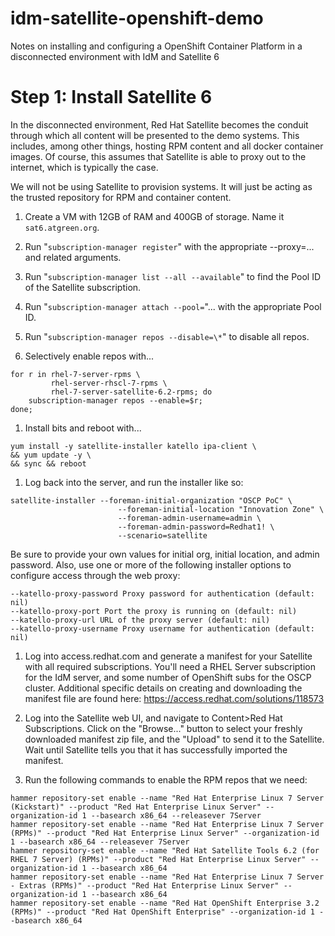 # idm-satellite-openshift-demo
Notes on installing and configuring a OpenShift Container Platform in a disconnected environment with IdM and Satellite 6

# Step 1: Install Satellite 6

In the disconnected environment, Red Hat Satellite becomes the conduit
through which all content will be presented to the demo systems.  This
includes, among other things, hosting RPM content and all docker
container images.  Of course, this assumes that Satellite is able to
proxy out to the internet, which is typically the case.

We will not be using Satellite to provision systems.  It will just be
acting as the trusted repository for RPM and container content.

1. Create a VM with 12GB of RAM and 400GB of storage.  Name it
   `sat6.atgreen.org`.

1. Run "`subscription-manager register`" with the appropriate
   --proxy=... and related arguments.

1. Run "`subscription-manager list --all --available`" to find the Pool ID of the Satellite subscription. 

1. Run "`subscription-manager attach --pool=`"... with the appropriate Pool ID.

1. Run "`subscription-manager repos --disable=\*`" to disable all repos.

1. Selectively enable repos with...
<pre><code>for r in rhel-7-server-rpms \
         rhel-server-rhscl-7-rpms \
         rhel-7-server-satellite-6.2-rpms; do
    subscription-manager repos --enable=$r;
done;</code></pre>
  
1. Install bits and reboot with...
<pre><code>yum install -y satellite-installer katello ipa-client \
&& yum update -y \
&& sync && reboot</code></pre>
  
1. Log back into the server, and run the installer like so:
<pre><code>satellite-installer --foreman-initial-organization "OSCP PoC" \
                        --foreman-initial-location "Innovation Zone" \
                        --foreman-admin-username=admin \
                        --foreman-admin-password=Redhat1! \
                        --scenario=satellite</code></pre>
   Be sure to provide your own values for initial org, initial
   location, and admin password.  Also, use one or more of the
   following installer options to configure access through the web
   proxy:
<pre><code>--katello-proxy-password Proxy password for authentication (default: nil)
--katello-proxy-port Port the proxy is running on (default: nil)
--katello-proxy-url URL of the proxy server (default: nil)
--katello-proxy-username Proxy username for authentication (default: nil)</code></pre>
  
1. Log into access.redhat.com and generate a manifest for your
   Satellite with all required subscriptions.  You'll need a RHEL
   Server subscription for the IdM server, and some number of
   OpenShift subs for the OSCP cluster.  Additional specific details
   on creating and downloading the manifest file are found here:
   https://access.redhat.com/solutions/118573

1. Log into the Satellite web UI, and navigate to Content>Red Hat
   Subscriptions.  Click on the "Browse..." button to select your
   freshly downloaded manifest zip file, and the "Upload" to send it
   to the Satellite.  Wait until Satellite tells you that it has
   successfully imported the manifest.

1. Run the following commands to enable the RPM repos that we need:
<pre><code>hammer repository-set enable --name "Red Hat Enterprise Linux 7 Server (Kickstart)" --product "Red Hat Enterprise Linux Server" --organization-id 1 --basearch x86_64 --releasever 7Server
hammer repository-set enable --name "Red Hat Enterprise Linux 7 Server (RPMs)" --product "Red Hat Enterprise Linux Server" --organization-id 1 --basearch x86_64 --releasever 7Server
hammer repository-set enable --name "Red Hat Satellite Tools 6.2 (for RHEL 7 Server) (RPMs)" --product "Red Hat Enterprise Linux Server" --organization-id 1 --basearch x86_64 
hammer repository-set enable --name "Red Hat Enterprise Linux 7 Server - Extras (RPMs)" --product "Red Hat Enterprise Linux Server" --organization-id 1 --basearch x86_64 
hammer repository-set enable --name "Red Hat OpenShift Enterprise 3.2 (RPMs)" --product "Red Hat OpenShift Enterprise" --organization-id 1 --basearch x86_64</code></pre>


